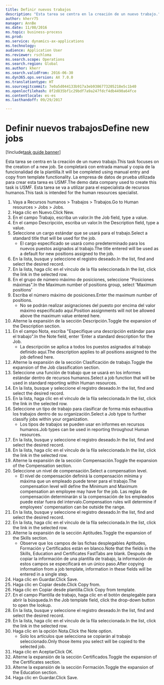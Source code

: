 ```yaml
--- 
title: Definir nuevos trabajos
description: "Esta tarea se centra en la creación de un nuevo trabajo."
author: kherr75
manager: AnnBe
ms.date: 11/08/2016
ms.topic: business-process
ms.prod: 
ms.service: dynamics-ax-applications
ms.technology: 
audience: Application User
ms.reviewer: rschloma
ms.search.scope: Operations
ms.search.region: Global
ms.author: kherr
ms.search.validFrom: 2016-06-30
ms.dyn365.ops.version: AX 7.0.0
ms.translationtype: HT
ms.sourcegitcommit: 7e0a5d044133b917a3eb9386773205218e5c1b40
ms.openlocfilehash: 8f2d835bf1c29bdf7a9a247fdcf4db4490a64fce
ms.contentlocale: es-es
ms.lasthandoff: 09/29/2017

---
```

# <a name="define-new-jobs"></a><span data-ttu-id="87e82-103">Definir nuevos trabajos</span><span class="sxs-lookup"><span data-stu-id="87e82-103">Define new jobs</span></span>

[!include[task guide banner](../../includes/task-guide-banner.md)]

<span data-ttu-id="87e82-104">Esta tarea se centra en la creación de un nuevo trabajo.</span><span class="sxs-lookup"><span data-stu-id="87e82-104">This task focuses on the creation of a new job.</span></span> <span data-ttu-id="87e82-105">Se completará con entrada manual y copia de la funcionalidad de la plantilla.</span><span class="sxs-lookup"><span data-stu-id="87e82-105">It will be completed using manual entry and copy from template functionality.</span></span> <span data-ttu-id="87e82-106">La empresa de datos de prueba utilizada para crear esta tarea es USMF.</span><span class="sxs-lookup"><span data-stu-id="87e82-106">The demo data company used to create this task is USMF.</span></span> <span data-ttu-id="87e82-107">Esta tarea se va a utilizar para el especialista de recursos humanos.</span><span class="sxs-lookup"><span data-stu-id="87e82-107">This task is intended for the human resources specialist.</span></span>

1. <span data-ttu-id="87e82-108">Vaya a Recursos humanos > Trabajos > Trabajos.</span><span class="sxs-lookup"><span data-stu-id="87e82-108">Go to Human resources > Jobs > Jobs.</span></span>
2. <span data-ttu-id="87e82-109">Haga clic en Nuevo.</span><span class="sxs-lookup"><span data-stu-id="87e82-109">Click New.</span></span>
3. <span data-ttu-id="87e82-110">En el campo Trabajo, escriba un valor.</span><span class="sxs-lookup"><span data-stu-id="87e82-110">In the Job field, type a value.</span></span>
4. <span data-ttu-id="87e82-111">En el campo Descripción, escriba un valor.</span><span class="sxs-lookup"><span data-stu-id="87e82-111">In the Description field, type a value.</span></span>
5. <span data-ttu-id="87e82-112">Seleccione un cargo estándar que se usará para el trabajo.</span><span class="sxs-lookup"><span data-stu-id="87e82-112">Select a standard title that will be used for the job.</span></span> 
    * <span data-ttu-id="87e82-113">El cargo especificado se usará como predeterminado para los nuevos puestos asignados al trabajo.</span><span class="sxs-lookup"><span data-stu-id="87e82-113">The title entered will be used as a default for new positions assigned to the job.</span></span>  
6. <span data-ttu-id="87e82-114">En la lista, busque y seleccione el registro deseado.</span><span class="sxs-lookup"><span data-stu-id="87e82-114">In the list, find and select the desired record.</span></span>
7. <span data-ttu-id="87e82-115">En la lista, haga clic en el vínculo de la fila seleccionada.</span><span class="sxs-lookup"><span data-stu-id="87e82-115">In the list, click the link in the selected row.</span></span>
8. <span data-ttu-id="87e82-116">En el grupo de número máximo de posiciones, seleccione "Posiciones máximas".</span><span class="sxs-lookup"><span data-stu-id="87e82-116">In the Maximum number of positions group, select 'Maximum positions'</span></span>
9. <span data-ttu-id="87e82-117">Escriba el número máximo de posiciones.</span><span class="sxs-lookup"><span data-stu-id="87e82-117">Enter the maximum number of positions.</span></span> 
    * <span data-ttu-id="87e82-118">No se podrán realizar asignaciones del puesto por encima del valor máximo especificado aquí.</span><span class="sxs-lookup"><span data-stu-id="87e82-118">Position assignments will not be allowed above the maximum value entered here.</span></span>  
10. <span data-ttu-id="87e82-119">Alterne la expansión de la sección Descripción.</span><span class="sxs-lookup"><span data-stu-id="87e82-119">Toggle the expansion of the Description section.</span></span>
11. <span data-ttu-id="87e82-120">En el campo Nota, escriba "Especifique una descripción estándar para el trabajo".</span><span class="sxs-lookup"><span data-stu-id="87e82-120">In the Note field, enter 'Enter a standard description for the Job.</span></span>
    * <span data-ttu-id="87e82-121">La descripción se aplica a todos los puestos asignados al trabajo definido aquí.</span><span class="sxs-lookup"><span data-stu-id="87e82-121">The description applies to all positions assigned to the job defined here.</span></span>  
12. <span data-ttu-id="87e82-122">Alterne la expansión de la sección Clasificación de trabajo.</span><span class="sxs-lookup"><span data-stu-id="87e82-122">Toggle the expansion of the Job classification section.</span></span>
13. <span data-ttu-id="87e82-123">Seleccione una función de trabajo que se usará en los informes estándar dentro de recursos humanos.</span><span class="sxs-lookup"><span data-stu-id="87e82-123">Select a job function that will be used in standard reporting within Human resources.</span></span>
14. <span data-ttu-id="87e82-124">En la lista, busque y seleccione el registro deseado.</span><span class="sxs-lookup"><span data-stu-id="87e82-124">In the list, find and select the desired record.</span></span>
15. <span data-ttu-id="87e82-125">En la lista, haga clic en el vínculo de la fila seleccionada.</span><span class="sxs-lookup"><span data-stu-id="87e82-125">In the list, click the link in the selected row.</span></span>
16. <span data-ttu-id="87e82-126">Seleccione un tipo de trabajo para clasificar de forma más exhaustiva los trabajos dentro de su organización.</span><span class="sxs-lookup"><span data-stu-id="87e82-126">Select a Job type to further classify jobs within your organization.</span></span> 
    * <span data-ttu-id="87e82-127">Los tipos de trabajos se pueden usar en informes en recursos humanos.</span><span class="sxs-lookup"><span data-stu-id="87e82-127">Job types can be used in reporting throughout Human resources.</span></span>  
17. <span data-ttu-id="87e82-128">En la lista, busque y seleccione el registro deseado.</span><span class="sxs-lookup"><span data-stu-id="87e82-128">In the list, find and select the desired record.</span></span>
18. <span data-ttu-id="87e82-129">En la lista, haga clic en el vínculo de la fila seleccionada.</span><span class="sxs-lookup"><span data-stu-id="87e82-129">In the list, click the link in the selected row.</span></span>
19. <span data-ttu-id="87e82-130">Alterne la expansión de la sección Compensación.</span><span class="sxs-lookup"><span data-stu-id="87e82-130">Toggle the expansion of the Compensation section.</span></span>
20. <span data-ttu-id="87e82-131">Seleccione un nivel de compensación.</span><span class="sxs-lookup"><span data-stu-id="87e82-131">Select a compensation level.</span></span>
    * <span data-ttu-id="87e82-132">El nivel de compensación definirá la compensación mínima y máxima que un empleado puede tener para el trabajo.</span><span class="sxs-lookup"><span data-stu-id="87e82-132">The compensation level will define the Minimum and Maximum compensation an employee may have for the job.</span></span> <span data-ttu-id="87e82-133">Las reglas de compensación determinarán si la compensación de los empleados puede estar fuera del intervalo.</span><span class="sxs-lookup"><span data-stu-id="87e82-133">Compensation rules will determine if employees' compensation can be outside the range.</span></span>  
21. <span data-ttu-id="87e82-134">En la lista, busque y seleccione el registro deseado.</span><span class="sxs-lookup"><span data-stu-id="87e82-134">In the list, find and select the desired record.</span></span>
22. <span data-ttu-id="87e82-135">En la lista, haga clic en el vínculo de la fila seleccionada.</span><span class="sxs-lookup"><span data-stu-id="87e82-135">In the list, click the link in the selected row.</span></span>
23. <span data-ttu-id="87e82-136">Alterne la expansión de la sección Aptitudes.</span><span class="sxs-lookup"><span data-stu-id="87e82-136">Toggle the expansion of the Skills section.</span></span>
    * <span data-ttu-id="87e82-137">Observe que los campos de las fichas desplegables Aptitudes, Formación y Certificados están en blanco.</span><span class="sxs-lookup"><span data-stu-id="87e82-137">Note that the fields in the Skills, Education and Certificates FastTabs are blank.</span></span> <span data-ttu-id="87e82-138">Después de copiar la información de una plantilla de trabajo, la información de estos campos se especificará en un único paso.</span><span class="sxs-lookup"><span data-stu-id="87e82-138">After copying information from a job template, information in these fields will be entered in a single step.</span></span>   
24. <span data-ttu-id="87e82-139">Haga clic en Guardar.</span><span class="sxs-lookup"><span data-stu-id="87e82-139">Click Save.</span></span>
25. <span data-ttu-id="87e82-140">Haga clic en Copiar desde.</span><span class="sxs-lookup"><span data-stu-id="87e82-140">Click Copy from.</span></span>
26. <span data-ttu-id="87e82-141">Haga clic en Copiar desde plantilla.</span><span class="sxs-lookup"><span data-stu-id="87e82-141">Click Copy from template.</span></span>
27. <span data-ttu-id="87e82-142">En el campo Plantilla de trabajo, haga clic en el botón desplegable para abrir la búsqueda.</span><span class="sxs-lookup"><span data-stu-id="87e82-142">In the Job template field, click the drop-down button to open the lookup.</span></span>
28. <span data-ttu-id="87e82-143">En la lista, busque y seleccione el registro deseado.</span><span class="sxs-lookup"><span data-stu-id="87e82-143">In the list, find and select the desired record.</span></span>
29. <span data-ttu-id="87e82-144">En la lista, haga clic en el vínculo de la fila seleccionada.</span><span class="sxs-lookup"><span data-stu-id="87e82-144">In the list, click the link in the selected row.</span></span>
30. <span data-ttu-id="87e82-145">Haga clic en la opción Nota.</span><span class="sxs-lookup"><span data-stu-id="87e82-145">Click the Note option.</span></span>
    * <span data-ttu-id="87e82-146">Solo los artículos que selecciona se copiarán al trabajo seleccionado.</span><span class="sxs-lookup"><span data-stu-id="87e82-146">Only those items you select will be copied to the selected job.</span></span>    
31. <span data-ttu-id="87e82-147">Haga clic en Aceptar</span><span class="sxs-lookup"><span data-stu-id="87e82-147">Click OK.</span></span>
32. <span data-ttu-id="87e82-148">Alterne la expansión de la sección Certificados.</span><span class="sxs-lookup"><span data-stu-id="87e82-148">Toggle the expansion of the Certificates section.</span></span>
33. <span data-ttu-id="87e82-149">Alterne la expansión de la sección Formación.</span><span class="sxs-lookup"><span data-stu-id="87e82-149">Toggle the expansion of the Education section.</span></span>
34. <span data-ttu-id="87e82-150">Haga clic en Guardar.</span><span class="sxs-lookup"><span data-stu-id="87e82-150">Click Save.</span></span>


